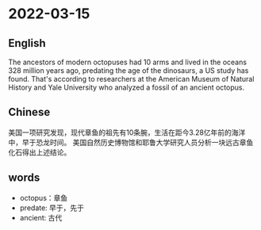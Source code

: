 # 2022-03-15

## English
The ancestors of modern octopuses had 10 arms and lived in the oceans 328 million years ago, predating the age of the dinosaurs, a US study has found.
That's according to researchers at the American Museum of Natural History and Yale University who analyzed a fossil of an ancient octopus.

## Chinese
美国一项研究发现，现代章鱼的祖先有10条腕，生活在距今3.28亿年前的海洋中，早于恐龙时间。
美国自然历史博物馆和耶鲁大学研究人员分析一块远古章鱼化石得出上述结论。

## words
* octopus：章鱼
* predate: 早于，先于
* ancient: 古代